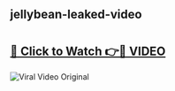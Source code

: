 ## jellybean-leaked-video 

# <h2><a href="http://freeplayer.one?title=jellybean-leaked-video&ref=21J">🔗 Click to Watch 👉🔴 VIDEO</a></h2>

<a href="http://freeplayer.one?title=jellybean-leaked-video&ref=21J" rel="nofollow" data-target="animated-image.originalLink"><img src="https://i.ibb.co.com/xMMVF88/686577567.gif" alt="Viral Video Original" style="max-width: 100%; display: inline-block;" data-target="animated-image.originalImage"></a>

